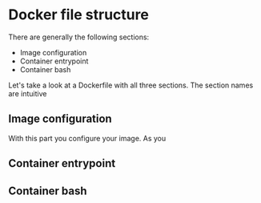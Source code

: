 # Docker file structure
There are generally the following sections: 
* Image configuration 
* Container entrypoint
* Container bash

Let's take a look at a Dockerfile with all three sections. The section names are intuitive

## Image configuration
With this part you configure your image. As you 

## Container entrypoint

## Container bash









